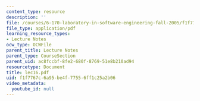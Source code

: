 ```yaml
---
content_type: resource
description: ''
file: /courses/6-170-laboratory-in-software-engineering-fall-2005/f1f7767c6a95be4f77556ff1c25a2b06_lec16.pdf
file_type: application/pdf
learning_resource_types:
- Lecture Notes
ocw_type: OCWFile
parent_title: Lecture Notes
parent_type: CourseSection
parent_uid: ac8fccbf-8fe2-680f-8769-51e8b210ad94
resourcetype: Document
title: lec16.pdf
uid: f1f7767c-6a95-be4f-7755-6ff1c25a2b06
video_metadata:
  youtube_id: null
---
```

